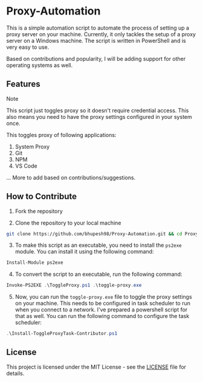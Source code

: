 # Proxy-Automation

This is a simple automation script to automate the process of setting up a proxy server on your machine. Currently, it only tackles the setup of a proxy server on a Windows machine. The script is written in PowerShell and is very easy to use. 

Based on contributions and popularity, I will be adding support for other operating systems as well.

## Features

> [!NOTE]
> This script just toggles proxy so it doesn't require credential access. This also means you need to have the proxy settings configured in your system once.

This toggles proxy of following applications:

1. System Proxy
2. Git
3. NPM
4. VS Code

... More to add based on contributions/suggestions.

## How to Contribute

1. Fork the repository

2. Clone the repository to your local machine

```bash
git clone https://github.com/bhupesh98/Proxy-Automation.git && cd Proxy-Automation
```

3. To make this script as an executable, you need to install the `ps2exe` module. You can install it using the following command:

```powershell
Install-Module ps2exe
```

4. To convert the script to an executable, run the following command:

```powershell
Invoke-PS2EXE .\ToggleProxy.ps1 .\toggle-proxy.exe
```

5. Now, you can run the `toggle-proxy.exe` file to toggle the proxy settings on your machine. This needs to be configured in task scheduler to run when you connect to a network. I've prepared a powershell script for that as well. You can run the following command to configure the task scheduler:

```powershell
.\Install-ToggleProxyTask-Contributor.ps1
```

## License

This project is licensed under the MIT License - see the [LICENSE](LICENSE) file for details.